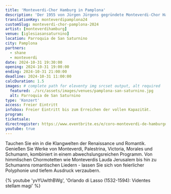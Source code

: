 ```yaml
---
title: 'Monteverdi-Chor Hamburg in Pamplona'
description: 'Der 1955 von Jürgen Jürgens gegründete Monteverdi-Chor Hamburg ist einer der renommiertesten deutschen Chöre. Tauchen Sie ein in die Klangwelten der Renaissance und Romantik.'
translationKey: monteverdipamplona24
customSlug: monteverdi-chor-pamplona-2024
artist: [monteverdihamburg]
venue: [iglesiasansaturnino]
location: Parroquia de San Saturnino
city: Pamplona
partners:
  - shane
  - monteverdi
date: 2024-10-31 19:30:00
opening: 2024-10-31 19:00:00
ending: 2024-10-31 21:00:00
deadline: 2024-10-31 11:00:00
calcDuration: 1.5
images: # complete path for eleventy img srcset output, alt required
  featured: ./src/assets/images/venues/pamplona-san-saturnino.jpg
  alt: Parroquia de San Saturnino
type: 'Konzert'
access: Freier Eintritt
infobox: Freier Eintritt bis zum Erreichen der vollen Kapazität.
program:
ticketsale:
directregister: https://www.eventbrite.es/e/coro-monteverdi-de-hamburgo-en-pamplona-tickets-1049509239387
youtube: true
---
```


Tauchen Sie ein in die Klangwelten der Renaissance und Romantik. Genießen Sie Werke von Monteverdi, Palestrina, Victoria, Morales und Schumann, kombiniert in einem abwechslungsreichen Programm.
Von himmlischen Chormotetten wie Monteverdis Lauda Jerusalem bis hin zu Schumanns romantischen Liedern - lassen Sie sich von feierlicher Polyphonie und tiefem Ausdruck verzaubern.

{% youtube 'yvYUwlthBWg', 'Orlando di Lasso (1532-1594): Videntes stellam magi' %}
